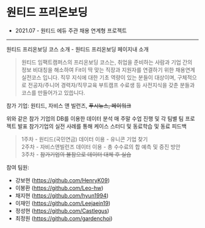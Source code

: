 # 원티드 프리온보딩
- 2021.07 - 원티드 에듀 주관 채용 연계형 프로젝트
---
원티드 프리온보딩 코스 소개 - 원티드 프리온보딩 페이지내 소개
> 원티드 임팩트캠퍼스의 프리온보딩 코스는, 취업을 준비하는 사람과 기업 간의 정보 비대칭을 해소하여 Fit이 딱 맞는 직장과 지원자를 연결하기 위한 채용연계 실전코스 입니다.
> 직무 지식에 대한 기초 역량이 있는 분들이 대상이며, 구체적으로 전공자/주니어 경력자/직무교육 부트캠프 수료생 등 사전지식을 갖춘 분들과 코스를 만들어가고 있씁니다.


참가 기업: 원티드, 자비스 앤 빌런즈, ~~푸시뉴스, 페이워크~~

위와 같은 참가 기업의 DB를 이용한 데이터 분석 
매 주말 수업 진행 및 각 팀별 팀 프로젝트 발표
참가기업의 실전 사례를 통해 케이스 스터디 및 동료학습 및 동료 피드백


>1주차 - 원티드(국민연금) 데이터 이용 - 유니콘 기업 찾기  
>2주차 - 자비스앤빌런즈 데이터 이용 - 총 수수료의 합 예측 및 증진 방안  
>3주차 - ~~참가기업의 불참으로 데이터 대체 후 실습~~

참여 팀원:
- 강보현 (https://github.com/HenryK09)
- 이봉환 (https://github.com/Leo-hw)
- 채지현 (https://github.com/hyun1994)
- 이재인 (https://github.com/Leejaein19)
- 정성현 (https://github.com/Castlegus)
- 최정원 (https://github.com/gardenchoi)
